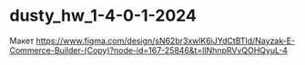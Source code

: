 # dusty_hw_1-4-0-1-2024

Макет https://www.figma.com/design/sN62br3xwlK6iJYdCtBTld/Nayzak-E-Commerce-Builder-(Copy)?node-id=167-25846&t=lINhnpRVvQOHQyuL-4
